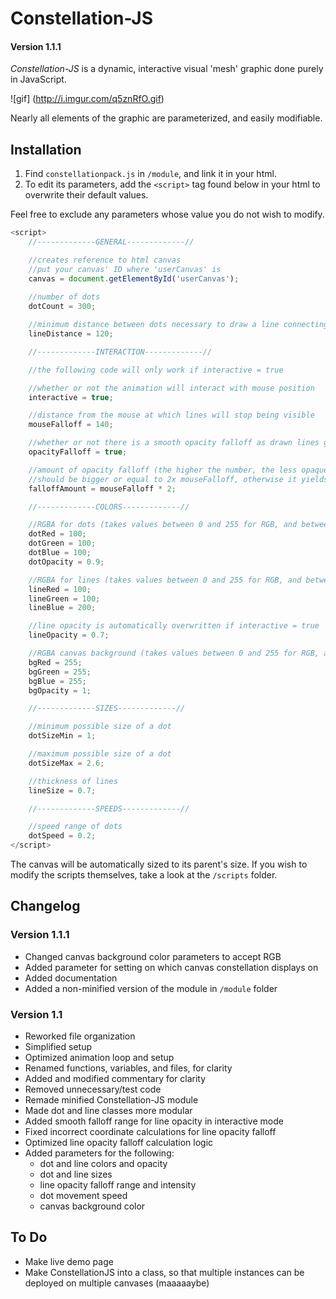 # Constellation-JS
#### Version 1.1.1

_Constellation-JS_ is a dynamic, interactive visual 'mesh' graphic done purely in JavaScript.

![gif] (http://i.imgur.com/q5znRfO.gif)

Nearly all elements of the graphic are parameterized, and easily modifiable.

## Installation

1. Find `constellationpack.js` in `/module`, and link it in your html.
2. To edit its parameters, add the `<script>` tag found below in your html to overwrite their default values.

Feel free to exclude any parameters whose value you do not wish to modify.

```javascript
<script>
	//-------------GENERAL-------------//

	//creates reference to html canvas
	//put your canvas' ID where 'userCanvas' is
	canvas = document.getElementById('userCanvas');
	
	//number of dots
	dotCount = 300;

	//minimum distance between dots necessary to draw a line connecting them
	lineDistance = 120;

	//-------------INTERACTION-------------//

	//the following code will only work if interactive = true

	//whether or not the animation will interact with mouse position
	interactive = true;

	//distance from the mouse at which lines will stop being visible 
	mouseFalloff = 140;

	//whether or not there is a smooth opacity falloff as drawn lines get further from mouse 
	opacityFalloff = true;

	//amount of opacity falloff (the higher the number, the less opaque things will be when further from the mouse)
	//should be bigger or equal to 2x mouseFalloff, otherwise it yields an opacity value out of 0-1 range
	falloffAmount = mouseFalloff * 2;

	//-------------COLORS-------------//

	//RGBA for dots (takes values between 0 and 255 for RGB, and between 0 and 1 for alpha)
	dotRed = 100;
	dotGreen = 100;
	dotBlue = 100;
	dotOpacity = 0.9;

	//RGBA for lines (takes values between 0 and 255 for RGB, and between 0 and 1 for alpha)
	lineRed = 100;
	lineGreen = 100;
	lineBlue = 200;

	//line opacity is automatically overwritten if interactive = true
	lineOpacity = 0.7;

	//RGBA canvas background (takes values between 0 and 255 for RGB, and between 0 and 1 for alpha)
	bgRed = 255;
	bgGreen = 255;
	bgBlue = 255;
	bgOpacity = 1;

	//-------------SIZES-------------//

	//minimum possible size of a dot
	dotSizeMin = 1;

	//maximum possible size of a dot
	dotSizeMax = 2.6;

	//thickness of lines
	lineSize = 0.7;

	//-------------SPEEDS-------------//

	//speed range of dots
	dotSpeed = 0.2;
</script>
```
The canvas will be automatically sized to its parent's size.
If you wish to modify the scripts themselves, take a look at the `/scripts` folder.

## Changelog

### Version 1.1.1

* Changed canvas background color parameters to accept RGB
* Added parameter for setting on which canvas constellation displays on
* Added documentation
* Added a non-minified version of the module in `/module` folder

### Version 1.1

* Reworked file organization
* Simplified setup
* Optimized animation loop and setup
* Renamed functions, variables, and files, for clarity
* Added and modified commentary for clarity
* Removed unnecessary/test code
* Remade minified Constellation-JS module
* Made dot and line classes more modular
* Added smooth falloff range for line opacity in interactive mode
* Fixed incorrect coordinate calculations for line opacity falloff
* Optimized line opacity falloff calculation logic
* Added parameters for the following:
	* dot and line colors and opacity
	* dot and line sizes
	* line opacity falloff range and intensity
	* dot movement speed
	* canvas background color

## To Do

* Make live demo page
* Make ConstellationJS into a class, so that multiple instances can be deployed on multiple canvases (maaaaaybe)

